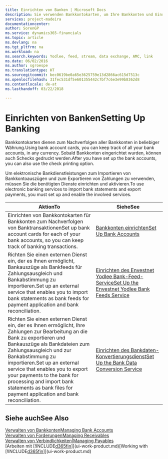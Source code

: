 ```yaml
---
title: Einrichten von Banken | Microsoft Docs
description: Sie verwenden Bankkontokarten, um Ihre Bankkonten und Einrichtungsbankfeeds, wie Yodlee, um Daten auszutauschen.
services: project-madeira
documentationcenter: 
author: SorenGP
ms.service: dynamics365-financials
ms.topic: article
ms.devlang: na
ms.tgt_pltfrm: na
ms.workload: na
ms.search.keywords: Yodlee, feed, stream, data exchange, AMC, link
ms.date: 06/02/2016
ms.author: sgroespe
ms.translationtype: HT
ms.sourcegitcommit: bec0619be0a65e3625759e13d2866ac615d7513c
ms.openlocfilehash: 31fec531df5e601355442c7bf7c6e3e99b8362d8
ms.contentlocale: de-at
ms.lasthandoff: 03/22/2018

---
```

# <a name="setting-up-banking"></a><span data-ttu-id="1aa1b-103">Einrichten von Banken</span><span class="sxs-lookup"><span data-stu-id="1aa1b-103">Setting Up Banking</span></span>
<span data-ttu-id="1aa1b-104">Bankkontokarten dienen zum Nachverfolgen aller Bankkonten in beliebiger Währung.</span><span class="sxs-lookup"><span data-stu-id="1aa1b-104">Using bank account cards, you can keep track of all your bank accounts, in any currency.</span></span> <span data-ttu-id="1aa1b-105">Sobald Bankkonten eingerichtet wurden, können auch Schecks gedruckt werden.</span><span class="sxs-lookup"><span data-stu-id="1aa1b-105">After you have set up the bank accounts, you can also use the check printing option.</span></span>

<span data-ttu-id="1aa1b-106">Um elektronische Bankdienstleistungen zum Importieren von Bankkontoauszügen und zum Exportieren von Zahlungen zu verwenden, müssen Sie die benötigten Dienste einrichten und aktivieren.</span><span class="sxs-lookup"><span data-stu-id="1aa1b-106">To use electronic banking services to import bank statements and  export payments, you must set up and enable the involved services.</span></span>

| <span data-ttu-id="1aa1b-107">Aktion</span><span class="sxs-lookup"><span data-stu-id="1aa1b-107">To</span></span> | <span data-ttu-id="1aa1b-108">Siehe</span><span class="sxs-lookup"><span data-stu-id="1aa1b-108">See</span></span> |
| --- | --- |
| <span data-ttu-id="1aa1b-109">Einrichten von Bankkontokarten für Bankkonten zum Nachverfolgen von Banktransaktionen</span><span class="sxs-lookup"><span data-stu-id="1aa1b-109">Set up bank account cards for each of your bank accounts, so you can keep track of banking transactions.</span></span> |[<span data-ttu-id="1aa1b-110">Bankkonten einrichten</span><span class="sxs-lookup"><span data-stu-id="1aa1b-110">Set Up Bank Accounts</span></span>](bank-how-setup-bank-accounts.md) |
| <span data-ttu-id="1aa1b-111">Richten Sie einen externen Dienst ein, der es Ihnen ermöglicht, Bankauszüge als Bankfeeds für Zahlungsausgleich und Bankabstimmung zu importieren.</span><span class="sxs-lookup"><span data-stu-id="1aa1b-111">Set up an external service that enables you to import bank statements as bank feeds for payment application and bank reconciliation.</span></span> |[<span data-ttu-id="1aa1b-112">Einrichten des Envestnet Yodlee Bank-Feed-Service</span><span class="sxs-lookup"><span data-stu-id="1aa1b-112">Set Up the Envestnet Yodlee Bank Feeds Service</span></span>](bank-how-setup-bank-statement-service.md) |
| <span data-ttu-id="1aa1b-113">Richten Sie einen externen Dienst ein, der es Ihnen ermöglicht, Ihre Zahlungen zur Bearbeitung an die Bank zu exportieren und Bankauszüge als Bankdateien zum Zahlungsausgleich und zur Bankabstimmung zu importieren.</span><span class="sxs-lookup"><span data-stu-id="1aa1b-113">Set up an external service that enables you to export your payments to the bank for processing  and import bank statements as bank files for payment application and bank reconciliation.</span></span> |[<span data-ttu-id="1aa1b-114">Einrichten des Bankdaten-Konvertierungsdienst</span><span class="sxs-lookup"><span data-stu-id="1aa1b-114">Set Up the Bank Data Conversion Service</span></span>](bank-how-setup-bank-data-conversion-service.md) |

## <a name="see-also"></a><span data-ttu-id="1aa1b-115">Siehe auch</span><span class="sxs-lookup"><span data-stu-id="1aa1b-115">See Also</span></span>
[<span data-ttu-id="1aa1b-116">Verwalten von Bankkonten</span><span class="sxs-lookup"><span data-stu-id="1aa1b-116">Managing Bank Accounts</span></span>](bank-manage-bank-accounts.md)  
[<span data-ttu-id="1aa1b-117">Verwalten von Forderungen</span><span class="sxs-lookup"><span data-stu-id="1aa1b-117">Managing Receivables</span></span>](receivables-manage-receivables.md)  
[<span data-ttu-id="1aa1b-118">Verwalten von Verbindlichkeiten|</span><span class="sxs-lookup"><span data-stu-id="1aa1b-118">Managing Payables</span></span>](payables-manage-payables.md)  
<span data-ttu-id="1aa1b-119">[Arbeiten mit [!INCLUDE[d365fin](includes/d365fin_md.md)]](ui-work-product.md)</span><span class="sxs-lookup"><span data-stu-id="1aa1b-119">[Working with [!INCLUDE[d365fin](includes/d365fin_md.md)]](ui-work-product.md)</span></span>

